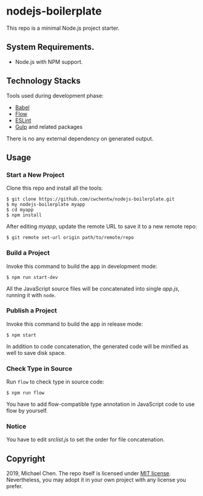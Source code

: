 # nodejs-boilerplate

This repo is a minimal Node.js project starter.

## System Requirements.

* Node.js with NPM support.

## Technology Stacks

Tools used during development phase:

* [Babel](https://babeljs.io/)
* [Flow](https://flow.org/)
* [ESLint](https://eslint.org/)
* [Gulp](https://gulpjs.com/) and related packages
 
There is no any external dependency on generated output.

## Usage

### Start a New Project

Clone this repo and install all the tools:

```
$ git clone https://github.com/cwchentw/nodejs-boilerplate.git
$ my nodejs-boilerplate myapp
$ cd myapp
$ npm install
```

After editing *myapp*, update the remote URL to save it to a new remote repo:

```
$ git remote set-url origin path/to/remote/repo
```

### Build a Project

Invoke this command to build the app in development mode:

```
$ npm run start-dev
```

All the JavaScript source files will be concatenated into single *app.js*, running it with `node`.

### Publish a Project

Invoke this command to build the app in release mode:

```
$ npm start
```

In addition to code concatenation, the generated code will be minified as well to save disk space.

### Check Type in Source

Run `flow` to check type in source code:

```
$ npm run flow
```

You have to add flow-compatible type annotation in JavaScript code to use flow by yourself.

### Notice

You have to edit *srclist.js* to set the order for file concatenation.

## Copyright

2019, Michael Chen. The repo itself is licensed under [MIT license](https://opensource.org/licenses/MIT). Nevertheless, you may adopt it in your own project with any license you prefer.
